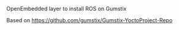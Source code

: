 
OpenEmbedded layer to install ROS on Gumstix

Based on https://github.com/gumstix/Gumstix-YoctoProject-Repo
